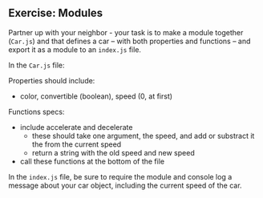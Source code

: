 ## Exercise: Modules

Partner up with your neighbor - your task is to make a module together (`Car.js`) and that defines a car – with both properties and functions – and export it as a module to an `index.js` file.

In the `Car.js` file:

Properties should include:
- color, convertible (boolean), speed (0, at first)

Functions specs:
- include accelerate and decelerate
  - these should take one argument, the speed, and add or substract it the from the current speed
  - return a string with the old speed and new speed
- call these functions at the bottom of the file

In the `index.js` file, be sure to require the module and console log a message about your car object, including the current speed of the car.
